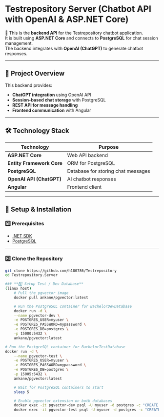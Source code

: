 ﻿# Testrepository Server (Chatbot API with OpenAI & ASP.NET Core)

🚀 This is the **backend API** for the Testrepository chatbot application.  
It is built using **ASP.NET Core** and connects to **PostgreSQL** for chat session management.  
The backend integrates with **OpenAI (ChatGPT)** to generate chatbot responses.

---

## 📌 **Project Overview**
This backend provides:
- **ChatGPT integration** using OpenAI API
- **Session-based chat storage** with PostgreSQL
- **REST API for message handling**
- **Frontend communication** with Angular

---

## 🛠️ **Technology Stack**
| Technology  | Purpose |
|-------------|---------|
| **ASP.NET Core** | Web API backend |
| **Entity Framework Core** | ORM for PostgreSQL |
| **PostgreSQL** | Database for storing chat messages |
| **OpenAI API (ChatGPT)** | AI chatbot responses |
| **Angular** | Frontend client |

---

## 🚀 **Setup & Installation**
### **1️⃣ Prerequisites**
- [.NET SDK](https://dotnet.microsoft.com/en-us/download)
- [PostgreSQL](https://www.postgresql.org/download/)

---

### **2️⃣ Clone the Repository**
```sh
git clone https://github.com/h180786/Testrepository
cd Testrepository.Server

### **3️⃣ Setup Test / Dev Database**
(linux host)
	# Pull the pgvector image
	docker pull ankane/pgvector:latest

	# Run the PostgreSQL container for BachelorDevDatabase
	docker run -d \
	--name pgvector-dev \
	-e POSTGRES_USER=myuser \
	-e POSTGRES_PASSWORD=mypassword \
	-e POSTGRES_DB=postgres \
	-p 15000:5432 \
	ankane/pgvector:latest

# Run the PostgreSQL container for BachelorTestDatabase
docker run -d \
	--name pgvector-test \
	-e POSTGRES_USER=myuser \
	-e POSTGRES_PASSWORD=mypassword \
	-e POSTGRES_DB=postgres \
	-p 15005:5432 \
	ankane/pgvector:latest

	# Wait for PostgreSQL containers to start
	sleep 5

	# Enable pgvector extension on both databases
	docker exec -it pgvector-dev psql -U myuser -d postgres -c "CREATE EXTENSION vector;"
	docker exec -it pgvector-test psql -U myuser -d postgres -c "CREATE EXTENSION vector;"